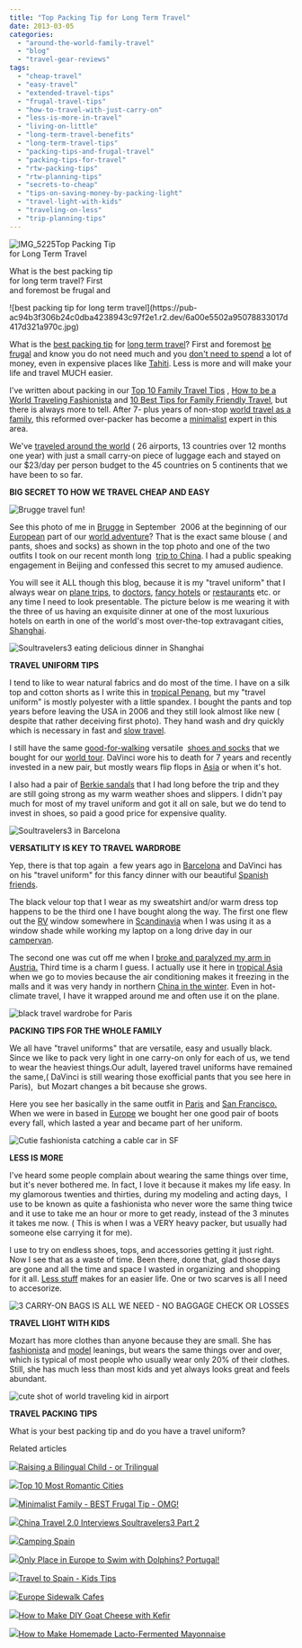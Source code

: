 ```yaml
---
title: "Top Packing Tip for Long Term Travel"
date: 2013-03-05
categories: 
  - "around-the-world-family-travel"
  - "blog"
  - "travel-gear-reviews"
tags: 
  - "cheap-travel"
  - "easy-travel"
  - "extended-travel-tips"
  - "frugal-travel-tips"
  - "how-to-travel-with-just-carry-on"
  - "less-is-more-in-travel"
  - "living-on-little"
  - "long-term-travel-benefits"
  - "long-term-travel-tips"
  - "packing-tips-and-frugal-travel"
  - "packing-tips-for-travel"
  - "rtw-packing-tips"
  - "rtw-planning-tips"
  - "secrets-to-cheap"
  - "tips-on-saving-money-by-packing-light"
  - "travel-light-with-kids"
  - "traveling-on-less"
  - "trip-planning-tips"
---
```


![IMG_5225](https://pub-ac94b3f306b24c0dba4238943c97f2e1.r2.dev/6a00e5502a95078833017ee8f109a2970d.jpg)Top Packing Tip  
for Long Term Travel  
  
What is the best packing tip  
for long term travel? First  
and foremost be frugal and

<!--more--> ![best packing tip for long term travel](https://pub-ac94b3f306b24c0dba4238943c97f2e1.r2.dev/6a00e5502a95078833017d417d321a970c.jpg)  
  
What is the [best packing tip](http://soultravelers3new.local/2012/08/best-packing-tip-for-world-travel.html "Best packing tip") for [long term travel](http://soultravelers3new.local/2008/06/how-to-do-exten.html "long term travel")? First and foremost [be frugal](http://soultravelers3new.local/2013/02/minimalist-family-frugal-tip-omg.html "frugal tips for travel") and know you do not need much and you [don't need to spend](http://soultravelers3new.local/2008/09/how-to-eat-heal.html "eating cheap and healthy in Europe") a lot of money, even in expensive places like [Tahiti](http://soultravelers3new.local/2012/09/the-ultimate-tahiti-vacation-on-a-backpacker-low-budget.html "tahiti travel"). Less is more and will make your life and travel MUCH easier.  
  
I've written about packing in our [Top 10 Family Travel Tips](http://soultravelers3new.local/2008/05/top-10-family-t.html "top 10 family travel tips") , [How to be a World Traveling Fashionista](http://soultravelers3new.local/2009/05/how-to-be-a-world-traveling-fashionista.html "how to be a world traveling fashionista") and [10 Best Tips for Family Friendly Travel](http://soultravelers3new.local/2010/02/15-best-tips-for-family-friendly-travel-airplanes-airports-vacation-roadtrips-long-term-family-trave.html "10 best tips for family friendly travel"), but there is always more to tell. After 7- plus years of non-stop [world travel as a family](http://soultravelers3new.local/2012/12/around-the-world-family-travel.html "world travel as a family"), this reformed over-packer has become a [minimalist](http://soultravelers3new.local/2011/08/minimalist-living-family-travel-lifestyle-books.html "minimalist") expert in this area.  
  
We've [traveled around the world](http://soultravelers3new.local/2010/09/8-reasons-for-a-family-world-trip-international-vacations-holidays-abroad-longterm-travel-rtw.html "family travel around the world") ( 26 airports, 13 countries over 12 months one year) with just a small carry-on piece of luggage each and stayed on our $23/day per person budget to the 45 countries on 5 continents that we have been to so far.  
  
**BIG SECRET TO HOW WE TRAVEL CHEAP AND EASY**  
  
![Brugge travel fun!](https://pub-ac94b3f306b24c0dba4238943c97f2e1.r2.dev/6a00e5502a95078833017c374e25c8970b.png)  
  
See this photo of me in [Brugge](http://soultravelers3new.local/2006/09/heavenly-day-in.html "travel to Brugge") in September  2006 at the beginning of our [European](http://soultravelers3new.local/2012/02/5-best-european-family-vacations.html "best European vacations - travel planning") part of our [world adventure](http://soultravelers3new.local/2011/02/kids-friends-travel-on-the-ultimate-family-adventure.html "RTW family world adventure nomadic family tips")? That is the exact same blouse ( and pants, shoes and socks) as shown in the top photo and one of the two outfits I took on our recent month long  [trip to China](http://soultravelers3new.local/2012/12/china-family-vacation-beauty-love-joy-.html "trip to China"). I had a public speaking engagement in Beijing and confessed this secret to my amused audience.  
  
You will see it ALL though this blog, because it is my "travel uniform" that I always wear on [plane trips](http://soultravelers3new.local/2011/08/leaving-on-a-jet-plane-just-like-the-song-we-are-leaving-on-a-jet-plane-but-we.html "leaving on a jet plane"), to [doctors](http://soultravelers3new.local/2012/11/yowser-acupuncture-torture-in-china.html "acupuncture in China"), [fancy hotels](http://soultravelers3new.local/2011/07/taj-tashi-thimpu-bhutan-5-star-hotel-thrills.html "hotel bhutan") or [restaurants](http://soultravelers3new.local/2011/09/best-catalan-food-in-barcelona.html "best catalan food barcelona") etc. or any time I need to look presentable. The picture below is me wearing it with the three of us having an exquisite dinner at one of the most luxurious hotels on earth in one of the world's most over-the-top extravagant cities, [Shanghai](http://soultravelers3new.local/2012/12/shanghai-skyline-worlds-best-.html "shanghai skyline").  
  
  
![Soultravelers3 eating delicious dinner in Shanghai](https://pub-ac94b3f306b24c0dba4238943c97f2e1.r2.dev/6a00e5502a95078833017d417d42a8970c.jpg)  
  
**TRAVEL UNIFORM TIPS**  
  
I tend to like to wear natural fabrics and do most of the time. I have on a silk top and cotton shorts as I write this in [tropical Penang](http://soultravelers3new.local/2011/01/tropical-winter-home-in-penang-malaysia-location-indenpendent-digital-nomad-long-term-travel-tips-.html "penang apartment rental and cost of living"), but my "travel uniform" is mostly polyester with a little spandex. I bought the pants and top years before leaving the USA in 2006 and they still look almost like new ( despite that rather deceiving first photo). They hand wash and dry quickly which is necessary in fast and [slow travel](http://soultravelers3new.local/2011/11/slow-travel.html "slow travel").  
  
I still have the same [good-for-walking](http://www.sasshoes.com/ "good for walking") versatile  [shoes and socks](http://soultravelers3new.local/2006/08/testing-testing.html "shoes and socks") that we bought for our [world tour](http://soultravelers3new.local/2010/09/8-reasons-for-a-family-world-trip-international-vacations-holidays-abroad-longterm-travel-rtw.html "tip for family world trip"). DaVinci wore his to death for 7 years and recently invested in a new pair, but mostly wears flip flops in [Asia](http://soultravelers3new.local/asia/ "Asia travel") or when it's hot.  
  
I also had a pair of [Berkie sandals](http://www.birkenstockusa.com/ "BERKIE SANDALS") that I had long before the trip and they are still going strong as my warm weather shoes and slippers. I didn't pay much for most of my travel uniform and got it all on sale, but we do tend to invest in shoes, so paid a good price for expensive quality.  
  
![Soultravelers3 in Barcelona](https://pub-ac94b3f306b24c0dba4238943c97f2e1.r2.dev/6a00e5502a95078833017ee8f3b74b970d.jpg)  
  
**VERSATILITY IS KEY TO TRAVEL WARDROBE**  
  
Yep, there is that top again  a few years ago in [Barcelona](http://soultravelers3new.local/2007/05/barcelona-beach.html "barcelona travel") and DaVinci has on his "travel uniform" for this fancy dinner with our beautiful [Spanish friends](http://soultravelers3new.local/2011/06/delicious-dinner-in-barcelona.html "best dinner in Barcelona with friends").  
  
The black velour top that I wear as my sweatshirt and/or warm dress top happens to be the third one I have bought along the way. The first one flew out the [RV](http://soultravelers3new.local/2010/05/camping-europe-in-a-motorhome-rv-5-best-sites-roadtrip-europe-family-travel-budget-best-price.html "RV Europe") window somewhere in [Scandinavia](http://soultravelers3new.local/2012/08/kid-friendly-scandinavia.html "scandinavia") when I was using it as a window shade while working my laptop on a long drive day in our [campervan](http://soultravelers3new.local/2012/07/travelling-traveling-around-europe-in-a-campervan.html "campervan").  
  
The second one was cut off me when I [broke and paralyzed my arm in Austria.](http://soultravelers3new.local/2009/09/-a-travelers-tragic-tale-handling-travel-disasters-medical-emergency-.html "broke and paralyzed arm ") Third time is a charm I guess. I actually use it here in [tropical Asia](http://soultravelers3new.local/2013/01/tropical-island-paradise.html "tropical paradise") when we go to movies because the air conditioning makes it freezing in the malls and it was very handy in northern [China in the winter](http://soultravelers3new.local/2013/01/homestay-china-living-with-locals-whats-it-like-.html "China homestay"). Even in hot-climate travel, I have it wrapped around me and often use it on the plane.  
  
![black travel wardrobe for Paris](https://pub-ac94b3f306b24c0dba4238943c97f2e1.r2.dev/6a00e5502a95078833017d417fe01d970c.jpg)  
  
**PACKING TIPS FOR THE WHOLE FAMILY**  
  
We all have "travel uniforms" that are versatile, easy and usually black. Since we like to pack very light in one carry-on only for each of us, we tend to wear the heaviest things.Our adult, layered travel uniforms have remained the same,( DaVinci is still wearing those exofficial pants that you see here in Paris),  but Mozart changes a bit because she grows.  
  
Here you see her basically in the same outfit in [Paris](http://soultravelers3new.local/2011/08/paris-travel-with-kids.html "Paris travel with kids") and [San Francisco.](http://soultravelers3new.local/2011/01/family-vacation-san-francisco-fairmont-review-family-friendly-best-luxury-hotel-with-kids.html "San Francisco vacation") When we were in based in [Europe](http://soultravelers3new.local/2012/09/europe-road-trip-a-drive-through-france-provence-to-dordogne-via-photos-family-travel.html "road trip Europe") we bought her one good pair of boots every fall, which lasted a year and became part of her uniform.  
  
![Cutie fashionista catching a cable car in SF](https://pub-ac94b3f306b24c0dba4238943c97f2e1.r2.dev/6a00e5502a95078833017d417fe14e970c.jpg)  
  
**LESS IS MORE**  
  
I've heard some people complain about wearing the same things over time, but it's never bothered me. In fact, I love it because it makes my life easy. In my glamorous twenties and thirties, during my modeling and acting days,  I use to be known as quite a fashionista who never wore the same thing twice and it use to take me an hour or more to get ready, instead of the 3 minutes it takes me now. ( This is when I was a VERY heavy packer, but usually had someone else carrying it for me).  
  
I use to try on endless shoes, tops, and accessories getting it just right. Now I see that as a waste of time. Been there, done that, glad those days are gone and all the time and space I wasted in organizing  and shopping for it all. [Less stuff](http://soultravelers3new.local/2011/08/reverse-culture-shock-usa-over-consumerism.html "less stuff and over consumerism") makes for an easier life. One or two scarves is all I need to accesorize.  
  
![3 CARRY-ON BAGS IS ALL WE NEED - NO BAGGAGE CHECK OR LOSSES](https://pub-ac94b3f306b24c0dba4238943c97f2e1.r2.dev/6a00e5502a95078833017d4180700e970c.jpg)  
  
**TRAVEL LIGHT WITH KIDS**  
  
Mozart has more clothes than anyone because they are small. She has [fashionista](http://soultravelers3new.local/2009/05/how-to-be-a-world-traveling-fashionista.html "RTW TRAVEL FASHIONISTA") and [model](http://soultravelers3new.local/2013/01/how-my-almost-teen-became-a-model-.html "BEAUTIFUL TEEN MODEL") leanings, but wears the same things over and over, which is typical of most people who usually wear only 20% of their clothes. Still, she has much less than most kids and yet always looks great and feels abundant.  
  
![cute shot of world traveling kid in airport](https://pub-ac94b3f306b24c0dba4238943c97f2e1.r2.dev/6a00e5502a95078833017d418044a0970c.jpg)  
  
**TRAVEL PACKING TIPS**  
  
What is your best packing tip and do you have a travel uniform?  
  

Related articles

[![](http://i.zemanta.com/137126168_80_80.jpg)](http://soultravelers3new.local/2013/01/raising-a-bilingual-child-or-trilingual.html)[Raising a Bilingual Child - or Trilingual](http://soultravelers3new.local/2013/01/raising-a-bilingual-child-or-trilingual.html)

[![](http://i.zemanta.com/145325476_80_80.jpg)](http://soultravelers3new.local/2013/02/top-10-most-romantic-cities-.html)[Top 10 Most Romantic Cities](http://soultravelers3new.local/2013/02/top-10-most-romantic-cities-.html)

[![](http://i.zemanta.com/148118983_80_80.jpg)](http://soultravelers3new.local/2013/02/minimalist-family-frugal-tip-omg.html)[Minimalist Family - BEST Frugal Tip - OMG!](http://soultravelers3new.local/2013/02/minimalist-family-frugal-tip-omg.html)

[![](http://i.zemanta.com/146409563_80_80.jpg)](http://soultravelers3new.local/2013/02/china-travel-20-interviews-soultravelers3-part-2.html)[China Travel 2.0 Interviews Soultravelers3 Part 2](http://soultravelers3new.local/2013/02/china-travel-20-interviews-soultravelers3-part-2.html)

[![](http://i.zemanta.com/137403788_80_80.jpg)](http://soultravelers3new.local/2013/01/camping-spain.html)[Camping Spain](http://soultravelers3new.local/2013/01/camping-spain.html)

[![](http://i.zemanta.com/143144879_80_80.jpg)](http://soultravelers3new.local/2013/02/only-place-in-europe-to-swim-with-dolphins-portugal.html)[Only Place in Europe to Swim with Dolphins? Portugal!](http://soultravelers3new.local/2013/02/only-place-in-europe-to-swim-with-dolphins-portugal.html)

[![](http://i.zemanta.com/141156810_80_80.jpg)](http://soultravelers3new.local/2013/01/travel-to-spain-kids-tips.html)[Travel to Spain - Kids Tips](http://soultravelers3new.local/2013/01/travel-to-spain-kids-tips.html)

[![](http://i.zemanta.com/148973016_80_80.jpg)](http://soultravelers3new.local/2013/03/europe-sidewalk-cafes.html)[Europe Sidewalk Cafes](http://soultravelers3new.local/2013/03/europe-sidewalk-cafes.html)

[![](http://i.zemanta.com/143441271_80_80.jpg)](http://soultravelers3new.local/2013/02/how-to-make-diy-goat-cheese-with-kefir.html)[How to Make DIY Goat Cheese with Kefir](http://soultravelers3new.local/2013/02/how-to-make-diy-goat-cheese-with-kefir.html)

[![](http://i.zemanta.com/146963904_80_80.jpg)](http://soultravelers3new.local/2013/02/how-to-make-homemade-lacto-fermented-mayonnaise.html)[How to Make Homemade Lacto-Fermented Mayonnaise](http://soultravelers3new.local/2013/02/how-to-make-homemade-lacto-fermented-mayonnaise.html)
